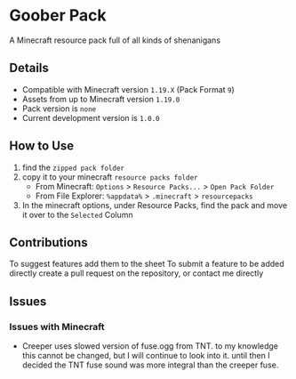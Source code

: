 # Goober Pack
A Minecraft resource pack full of all kinds of shenanigans

## Details
* Compatible with Minecraft version `1.19.X` (Pack Format `9`)
* Assets from up to Minecraft version `1.19.0`
* Pack version is `none`
* Current development version is `1.0.0`

## How to Use
1. find the `zipped pack folder`
2. copy it to your minecraft `resource packs folder`
    * From Minecraft: `Options` > `Resource Packs...` > `Open Pack Folder`
    * From File Explorer: `%appdata%` > `.minecraft` > `resourcepacks`
3. In the minecraft options, under Resource Packs, find the pack and move it over to the `Selected` Column

## Contributions
To suggest features add them to the sheet
To submit a feature to be added directly create a pull request on the repository, or contact me directly

## Issues
### Issues with Minecraft
* Creeper uses slowed version of fuse.ogg from TNT. to my knowledge this cannot be changed, but I will continue to look into it. until then I decided the TNT fuse sound was more integral than the creeper fuse.